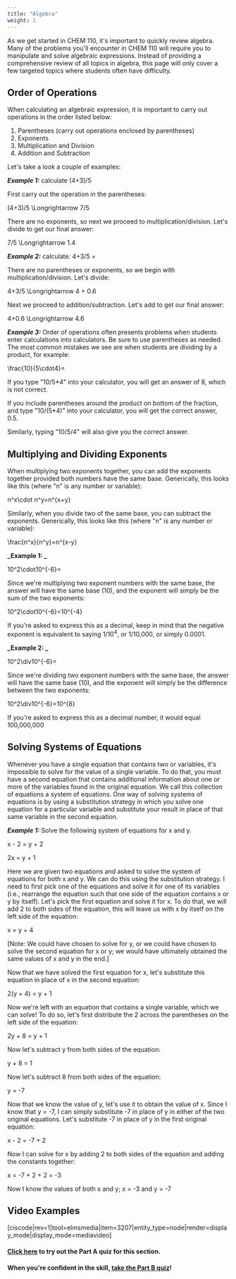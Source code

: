 ```yaml
---
title: "Algebra"
weight: 1
---
```


As we get started in CHEM 110, it's important to quickly review algebra. Many of the problems you'll encounter in CHEM 110 will require you to manipulate and solve algebraic expressions. Instead of providing a comprehensive review of all topics in algebra, this page will only cover a few targeted topics where students often have difficulty.

## Order of Operations

When calculating an algebraic expression, it is important to carry out operations in the order listed below:

1.  Parentheses (carry out operations enclosed by parentheses)
2.  Exponents
3.  Multiplication and Division
4.  Addition and Subtraction

Let's take a look a couple of examples:

**_Example 1:_** calculate (4+3)/5

First carry out the operation in the parentheses:

(4+3)/5 <lrn-math>\Longrightarrow</lrn-math> 7/5

There are no exponents, so next we proceed to multiplication/division. Let's divide to get our final answer:

7/5 <lrn-math>\Longrightarrow</lrn-math> 1.4

**_Example 2:_** calculate: 4+3/5 =

There are no parentheses or exponents, so we begin with multiplication/division. Let's divide:

4+3/5 <lrn-math>\Longrightarrow</lrn-math> 4 + 0.6

Next we proceed to addition/subtraction. Let's add to get our final answer:

4+0.6 <lrn-math>\Longrightarrow</lrn-math> 4.6

**_Example 3:_** Order of operations often presents problems when students enter calculations into calculators. Be sure to use parentheses as needed. The most common mistakes we see are when students are dividing by a product, for example:

<lrn-math>\frac{10}{5\cdot4}=</lrn-math>


If you type "10/5*4" into your calculator, you will get an answer of 8, which is not correct.

If you include parentheses around the product on bottom of the fraction, and type "10/(5*4)" into your calculator, you will get the correct answer, 0.5.

Similarly, typing "10/5/4" will also give you the correct answer.


## Multiplying and Dividing Exponents

When multiplying two exponents together, you can add the exponents together provided both numbers have the same base. Generically, this looks like this (where "n" is any number or variable):

<lrn-math>n^x\cdot n^y=n^{x+y}</lrn-math>


Similarly, when you divide two of the same base, you can subtract the exponents. Generically, this looks like this (where "n" is any number or variable):

<lrn-math>\frac{n^x}{n^y}=n^{x-y}</lrn-math>


**_Example 1: _**

<lrn-math>10^2\cdot10^{-6}=</lrn-math>

Since we're multiplying two exponent numbers with the same base, the answer will have the same base (10), and the exponent will simply be the sum of the two exponents:

<lrn-math>10^2\cdot10^{-6}=10^{-4}</lrn-math>


If you're asked to express this as a decimal, keep in mind that the negative exponent is equivalent to saying 1/10<sup>4</sup>, or 1/10,000, or simply 0.0001.

**_Example 2: _**

<lrn-math>10^2\div10^{-6}=</lrn-math>


Since we're dividing two exponent numbers with the same base, the answer will have the same base (10), and the exponent will simply be the difference between the two exponents:

<lrn-math>10^2\div10^{-6}=10^{8}</lrn-math>


If you're asked to express this as a decimal number, it would equal 100,000,000 

## Solving Systems of Equations  


Whenever you have a single equation that contains two or variables, it's impossible to solve for the value of a single variable. To do that, you must have a second equation that contains additional information about one or more of the variables found in the original equation. We call this collection of equations a system of equations. One way of solving systems of equations is by using a substitution strategy in which you solve one equation for a particular variable and substitute your result in place of that same variable in the second equation.

**_Example 1:_**
Solve the following system of equations for x and y.

x - 2 = y + 2

2x = y + 1

Here we are given two equations and asked to solve the system of equations for both x and y. We can do this using the substitution strategy. I need to first pick one of the equations and solve it for one of its variables (i.e., rearrange the equation such that one side of the equation contains x or y by itself). Let's pick the first equation and solve it for x. To do that, we will add 2 to both sides of the equation, this will leave us with x by itself on the left side of the equation:

x = y + 4

[Note: We could have chosen to solve for y, or we could have chosen to solve the second equation for x or y; we would have ultimately obtained the same values of x and y in the end.]

Now that we have solved the first equation for x, let's substitute this equation in place of x in the second equation:

2(y + 4) = y + 1

Now we're left with an equation that contains a single variable, which we can solve! To do so, let's first distribute the 2 across the parentheses on the left side of the equation:

2y + 8 = y + 1

Now let's subtract y from both sides of the equation:

y + 8 = 1

Now let's subtract 8 from both sides of the equation:

y = -7

Now that we know the value of y, let's use it to obtain the value of x. Since I know that y = -7, I can simply substitute -7 in place of y in either of the two original equations. Let's substitute -7 in place of y in the first original equation:

x - 2 = -7 + 2

Now I can solve for x by adding 2 to both sides of the equation and adding the constants together:

x = -7 + 2 + 2 = -3

Now I know the values of both x and y; x = -3 and y = -7

## Video Examples

[ciscode|rev=1|tool=elmsmedia|item=3207|entity_type=node|render=display_mode|display_mode=mediavideo]

#### **[Click here](https://psu.instructure.com/courses/1924663/quizzes/3367077 "Algebra Part A") to try out the Part A quiz for this section.**

#### **When you're confident in the skill, [take the Part B quiz](https://psu.instructure.com/courses/1924663/quizzes/3367105 "Algebra Part B")!**